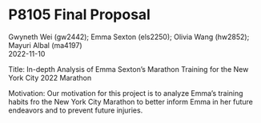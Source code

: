 P8105 Final Proposal
================
Gwyneth Wei (gw2442); Emma Sexton (els2250); Olivia Wang (hw2852);
Mayuri Albal (ma4197) <br>
2022-11-10

Title: In-depth Analysis of Emma Sexton’s Marathon Training for the New
York City 2022 Marathon

Motivation: Our motivation for this project is to analyze Emma’s
training habits fro the New York City Marathon to better inform Emma in
her future endeavors and to prevent future injuries.
